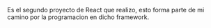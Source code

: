 Es el segundo proyecto de React que realizo, esto forma parte de mi camino por la programacion en dicho framework.